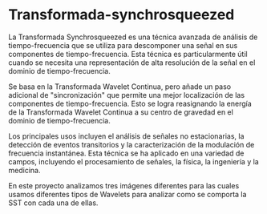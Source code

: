 # Transformada-synchrosqueezed

La Transformada Synchrosqueezed es una técnica avanzada de análisis de tiempo-frecuencia que se utiliza para descomponer una señal en sus componentes de tiempo-frecuencia. Esta técnica es particularmente útil cuando se necesita una representación de alta resolución de la señal en el dominio de tiempo-frecuencia.

Se basa en la Transformada Wavelet Continua, pero añade un paso adicional de "sincronización" que permite una mejor localización de las componentes de tiempo-frecuencia. Esto se logra reasignando la energía de la Transformada Wavelet Continua a su centro de gravedad en el dominio de tiempo-frecuencia.

Los principales usos incluyen el análisis de señales no estacionarias, la detección de eventos transitorios y la caracterización de la modulación de frecuencia instantánea. Esta técnica se ha aplicado en una variedad de campos, incluyendo el procesamiento de señales, la física, la ingeniería y la medicina.

En este proyecto analizamos tres imágenes diferentes para las cuales usamos diferentes tipos de Wavelets para analizar como se comporta la SST con cada una de ellas.